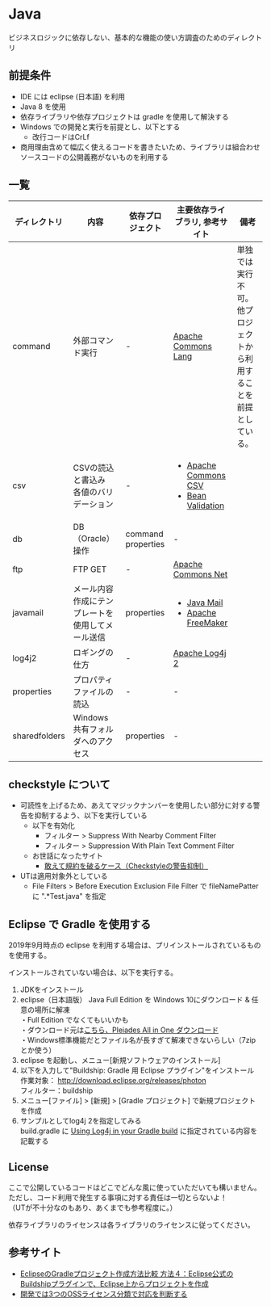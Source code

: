 # Java
ビジネスロジックに依存しない、基本的な機能の使い方調査のためのディレクトリ

## 前提条件
* IDE には eclipse (日本語) を利用
* Java 8 を使用
* 依存ライブラリや依存プロジェクトは gradle を使用して解決する
* Windows での開発と実行を前提とし、以下とする  
  * 改行コードはCrLf
* 商用理由含めて幅広く使えるコードを書きたいため、ライブラリは組合わせソースコードの公開義務がないものを利用する

## 一覧

| ディレクトリ | 内容                                         | 依存プロジェクト              | 主要依存ライブラリ, 参考サイト | 備考  |
| ------------ | -------------------------------------------- | ----------------------------- | ------------------------------ | ----- |
| command      | 外部コマンド実行                             | -                             | [Apache Commons Lang](https://commons.apache.org/proper/commons-lang/) | 単独では実行不可。他プロジェクトから利用することを前提としている。 |
| csv          | CSVの読込と書込み <br> 各値のバリデーション  | -                             | <ul><li>[Apache Commons CSV](https://commons.apache.org/proper/commons-csv/)</li><li>[Bean Validation](https://beanvalidation.org/)</li></ul> ||
| db           | DB（Oracle）操作                             | command <br> properties       | -                              ||
| ftp          | FTP GET                                      | -                             | [Apache Commons Net](https://commons.apache.org/proper/commons-net/)||
| javamail     | メール内容作成にテンプレートを使用してメール送信 | properties                | <ul><li>[Java Mail](https://javaee.github.io/javamail/)</li><li>[Apache FreeMaker](https://freemarker.apache.org/)</li></ul> ||
| log4j2       | ロギングの仕方                               | -                             | [Apache Log4j 2](https://logging.apache.org/log4j/2.x/) ||
| properties   | プロパティファイルの読込                     | -                             | -                              ||
| sharedfolders| Windows 共有フォルダへのアクセス             | properties                    | -                              ||

## checkstyle について

* 可読性を上げるため、あえてマジックナンバーを使用したい部分に対する警告を抑制するよう、以下を実行している
  * 以下を有効化
    * フィルター > Suppress With Nearby Comment Filter
    * フィルター > Suppression With Plain Text Comment Filter
  * お世話になったサイト
    * [敢えて規約を破るケース（Checkstyleの警告抑制）](http://daisuke-m.hatenablog.com/entry/20090914/1252946741)
* UTは適用対象外としている
  * File Filters > Before Execution Exclusion File Filter で fileNamePatter に ".*Test.java" を指定

## Eclipse で Gradle を使用する

2019年9月時点の eclipse を利用する場合は、プリインストールされているものを使用する。  

インストールされていない場合は、以下を実行する。  

1. JDKをインストール
1. eclipse（日本語版） Java Full Edition を Windows 10にダウンロード & 任意の場所に解凍  
  ・Full Edition でなくてもいいかも  
  ・ダウンロード元は[こちら、Pleiades All in One ダウンロード](https://mergedoc.osdn.jp/)  
  ・Windows標準機能だとファイル名が長すぎて解凍できないらしい（7zipとか使う）
1. eclipse を起動し、メニュー[新規ソフトウェアのインストール]
1. 以下を入力して"Buildship: Gradle 用 Eclipse プラグイン"をインストール  
  作業対象： http://download.eclipse.org/releases/photon   
  フィルター：buildship  
1. メニュー[ファイル] > [新規] > [Gradle プロジェクト] で新規プロジェクトを作成  
1. サンプルとしてlog4j 2を指定してみる  
build.gradle に [Using Log4j in your Gradle build](https://logging.apache.org/log4j/2.x/maven-artifacts.html) に指定されている内容を記載する

## License
ここで公開しているコードはどこでどんな風に使っていただいても構いません。  
ただし、コード利用で発生する事項に対する責任は一切とらないよ！  
（UTが不十分なのもあり、あくまでも参考程度に。）  

依存ライブラリのライセンスは各ライブラリのライセンスに従ってください。  

## 参考サイト
* [EclipseのGradleプロジェクト作成方法比較 方法４：Eclipse公式のBuildshipプラグインで、Eclipse上からプロジェクトを作成](https://qiita.com/grachro/items/d1ebad3857a794895426#%E6%96%B9%E6%B3%95%EF%BC%94eclipse%E5%85%AC%E5%BC%8F%E3%81%AEbuildship%E3%83%97%E3%83%A9%E3%82%B0%E3%82%A4%E3%83%B3%E3%81%A7eclipse%E4%B8%8A%E3%81%8B%E3%82%89%E3%83%97%E3%83%AD%E3%82%B8%E3%82%A7%E3%82%AF%E3%83%88%E3%82%92%E4%BD%9C%E6%88%90)
* [開発では3つのOSSライセンス分類で対応を判断する](https://emgr.jp/3-oss-license-categories/#toc4)
